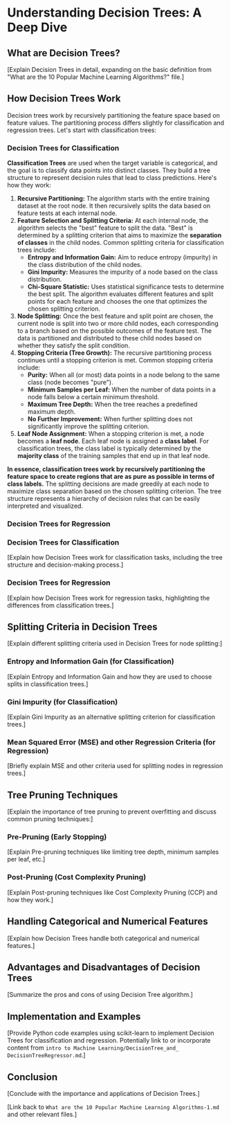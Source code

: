 # Understanding Decision Trees: A Deep Dive

## What are Decision Trees?

[Explain Decision Trees in detail, expanding on the basic definition from "What are the 10 Popular Machine Learning Algorithms?" file.]

## How Decision Trees Work

Decision trees work by recursively partitioning the feature space based on feature values. The partitioning process differs slightly for classification and regression trees. Let's start with classification trees:

### Decision Trees for Classification

**Classification Trees** are used when the target variable is categorical, and the goal is to classify data points into distinct classes. They build a tree structure to represent decision rules that lead to class predictions. Here's how they work:

1.  **Recursive Partitioning:** The algorithm starts with the entire training dataset at the root node. It then recursively splits the data based on feature tests at each internal node.
2.  **Feature Selection and Splitting Criteria:** At each internal node, the algorithm selects the "best" feature to split the data. "Best" is determined by a splitting criterion that aims to maximize the **separation of classes** in the child nodes. Common splitting criteria for classification trees include:
    *   **Entropy and Information Gain:** Aim to reduce entropy (impurity) in the class distribution of the child nodes.
    *   **Gini Impurity:** Measures the impurity of a node based on the class distribution.
    *   **Chi-Square Statistic:** Uses statistical significance tests to determine the best split.
    The algorithm evaluates different features and split points for each feature and chooses the one that optimizes the chosen splitting criterion.
3.  **Node Splitting:** Once the best feature and split point are chosen, the current node is split into two or more child nodes, each corresponding to a branch based on the possible outcomes of the feature test. The data is partitioned and distributed to these child nodes based on whether they satisfy the split condition.
4.  **Stopping Criteria (Tree Growth):** The recursive partitioning process continues until a stopping criterion is met. Common stopping criteria include:
    *   **Purity:** When all (or most) data points in a node belong to the same class (node becomes "pure").
    *   **Minimum Samples per Leaf:** When the number of data points in a node falls below a certain minimum threshold.
    *   **Maximum Tree Depth:** When the tree reaches a predefined maximum depth.
    *   **No Further Improvement:** When further splitting does not significantly improve the splitting criterion.
5.  **Leaf Node Assignment:** When a stopping criterion is met, a node becomes a **leaf node**. Each leaf node is assigned a **class label**. For classification trees, the class label is typically determined by the **majority class** of the training samples that end up in that leaf node.

**In essence, classification trees work by recursively partitioning the feature space to create regions that are as pure as possible in terms of class labels.** The splitting decisions are made greedily at each node to maximize class separation based on the chosen splitting criterion. The tree structure represents a hierarchy of decision rules that can be easily interpreted and visualized.

### Decision Trees for Regression

### Decision Trees for Classification

[Explain how Decision Trees work for classification tasks, including the tree structure and decision-making process.]

### Decision Trees for Regression

[Explain how Decision Trees work for regression tasks, highlighting the differences from classification trees.]

## Splitting Criteria in Decision Trees

[Explain different splitting criteria used in Decision Trees for node splitting:]

### Entropy and Information Gain (for Classification)

[Explain Entropy and Information Gain and how they are used to choose splits in classification trees.]

### Gini Impurity (for Classification)

[Explain Gini Impurity as an alternative splitting criterion for classification trees.]

### Mean Squared Error (MSE) and other Regression Criteria (for Regression)

[Briefly explain MSE and other criteria used for splitting nodes in regression trees.]

## Tree Pruning Techniques

[Explain the importance of tree pruning to prevent overfitting and discuss common pruning techniques:]

### Pre-Pruning (Early Stopping)

[Explain Pre-pruning techniques like limiting tree depth, minimum samples per leaf, etc.]

### Post-Pruning (Cost Complexity Pruning)

[Explain Post-pruning techniques like Cost Complexity Pruning (CCP) and how they work.]

## Handling Categorical and Numerical Features

[Explain how Decision Trees handle both categorical and numerical features.]

## Advantages and Disadvantages of Decision Trees

[Summarize the pros and cons of using Decision Tree algorithm.]

## Implementation and Examples

[Provide Python code examples using scikit-learn to implement Decision Trees for classification and regression. Potentially link to or incorporate content from `intro to Machine Learning/DecisionTree_and_ DecisionTreeRegressor.md`.]

## Conclusion

[Conclude with the importance and applications of Decision Trees.]

[Link back to `What are the 10 Popular Machine Learning Algorithms-1.md` and other relevant files.]